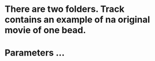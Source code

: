 # 

# There are two folders. Track contains an example of na original movie of one bead.
# Parameters ...
